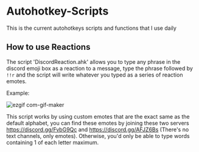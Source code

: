 # Autohotkey-Scripts

This is the current autohotkeys scripts and functions that I use daily

## How to use Reactions

The script 'DiscordReaction.ahk' allows you to type any phrase in the discord emoji box as a reaction to a message, type the phrase followed by `!!r` and the script will write whatever you typed as a series of reaction emotes.

Example:

![ezgif com-gif-maker](https://user-images.githubusercontent.com/43931665/133355447-d680c8a8-9aee-497e-a2d7-5f43d4c01035.gif)


This script works by using custom emotes that are the exact same as the default alphabet, you can find these emotes by joining these two servers
https://discord.gg/FvbG9Qc and https://discord.gg/AFJZ6Bs (There's no text channels, only emotes). Otherwise, you'd only be able to type words containing 1 of each letter maximum. 
